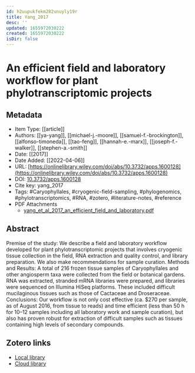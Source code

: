 ```yaml
---
id: h2uupukfekm282unuyly19r
title: Yang_2017
desc: ''
updated: 1655972030222
created: 1655972030222
isDir: false
---
```

# An efficient field and laboratory workflow for plant phylotranscriptomic projects

## Metadata

* Item Type: [[article]]
* Authors: [[ya-yang]], [[michael-j.-moore]], [[samuel-f.-brockington]], [[alfonso-timoneda]], [[tao-feng]], [[hannah-e.-marx]], [[joseph-f.-walker]], [[stephen-a.-smith]]
* Date: [[2017]]
* Date Added: [[2022-04-06]]
* URL: [https://onlinelibrary.wiley.com/doi/abs/10.3732/apps.1600128](https://onlinelibrary.wiley.com/doi/abs/10.3732/apps.1600128)
* DOI: [10.3732/apps.1600128](https://doi.org/10.3732/apps.1600128)
* Cite key: yang_2017
* Tags: #Caryophyllales, #cryogenic-field-sampling, #phylogenomics, #phylotranscriptomics, #RNA, #zotero, #literature-notes, #reference
* PDF Attachments
	- [yang_et_al_2017_an_efficient_field_and_laboratory.pdf](zotero://open-pdf/library/items/3RFSXU2I)

## Abstract

Premise of the study: We describe a field and laboratory workflow developed for plant phylotranscriptomic projects that involves cryogenic tissue collection in the field, RNA extraction and quality control, and library preparation. We also make recommendations for sample curation. Methods and Results: A total of 216 frozen tissue samples of Caryophyllales and other angiosperm taxa were collected from the field or botanical gardens. RNA was extracted, stranded mRNA libraries were prepared, and libraries were sequenced on Illumina HiSeq platforms. These included difficult mucilaginous tissues such as those of Cactaceae and Droseraceae. Conclusions: Our workflow is not only cost effective (ca. $270 per sample, as of August 2016, from tissue to reads) and time efficient (less than 50 h for 10–12 samples including all laboratory work and sample curation), but also has proven robust for extraction of difficult samples such as tissues containing high levels of secondary compounds.


##  Zotero links
* [Local library](zotero://select/items/3_JTB4Z36K)
* [Cloud library](http://zotero.org/groups/4613367/items/JTB4Z36K)

